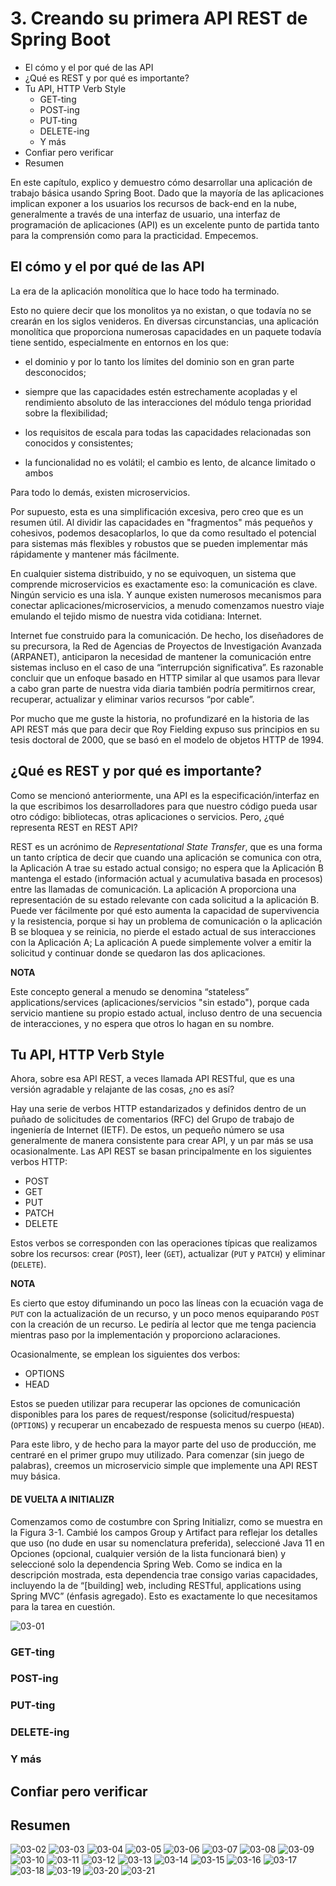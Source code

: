 # 3. Creando su primera API REST de Spring Boot

* El cómo y el por qué de las API
* ¿Qué es REST y por qué es importante?
* Tu API, HTTP Verb Style
   * GET-ting
   * POST-ing
   * PUT-ting
   * DELETE-ing
    * Y más
* Confiar pero verificar
* Resumen

En este capítulo, explico y demuestro cómo desarrollar una aplicación de trabajo básica usando Spring Boot. Dado que la mayoría de las aplicaciones implican exponer a los usuarios los recursos de back-end en la nube, generalmente a través de una interfaz de usuario, una interfaz de programación de aplicaciones (API) es un excelente punto de partida tanto para la comprensión como para la practicidad. Empecemos.

## El cómo y el por qué de las API

La era de la aplicación monolítica que lo hace todo ha terminado.

Esto no quiere decir que los monolitos ya no existan, o que todavía no se crearán en los siglos venideros. En diversas circunstancias, una aplicación monolítica que proporciona numerosas capacidades en un paquete todavía tiene sentido, especialmente en entornos en los que:

* el dominio y por lo tanto los límites del dominio son en gran parte desconocidos;

* siempre que las capacidades estén estrechamente acopladas y el rendimiento absoluto de las interacciones del módulo tenga prioridad sobre la flexibilidad;

* los requisitos de escala para todas las capacidades relacionadas son conocidos y consistentes;

* la funcionalidad no es volátil; el cambio es lento, de alcance limitado o ambos

Para todo lo demás, existen microservicios.

Por supuesto, esta es una simplificación excesiva, pero creo que es un resumen útil. Al dividir las capacidades en "fragmentos" más pequeños y cohesivos, podemos desacoplarlos, lo que da como resultado el potencial para sistemas más flexibles y robustos que se pueden implementar más rápidamente y mantener más fácilmente.

En cualquier sistema distribuido, y no se equivoquen, un sistema que comprende microservicios es exactamente eso: la comunicación es clave. Ningún servicio es una isla. Y aunque existen numerosos mecanismos para conectar aplicaciones/microservicios, a menudo comenzamos nuestro viaje emulando el tejido mismo de nuestra vida cotidiana: Internet.

Internet fue construido para la comunicación. De hecho, los diseñadores de su precursora, la Red de Agencias de Proyectos de Investigación Avanzada (ARPANET), anticiparon la necesidad de mantener la comunicación entre sistemas incluso en el caso de una “interrupción significativa”. Es razonable concluir que un enfoque basado en HTTP similar al que usamos para llevar a cabo gran parte de nuestra vida diaria también podría permitirnos crear, recuperar, actualizar y eliminar varios recursos “por cable”.

Por mucho que me guste la historia, no profundizaré en la historia de las API REST más que para decir que Roy Fielding expuso sus principios en su tesis doctoral de 2000, que se basó en el modelo de objetos HTTP de 1994.

## ¿Qué es REST y por qué es importante?

Como se mencionó anteriormente, una API es la especificación/interfaz en la que escribimos los desarrolladores para que nuestro código pueda usar otro código: bibliotecas, otras aplicaciones o servicios. Pero, ¿qué representa REST en REST API?

REST es un acrónimo de *Representational State Transfer*, que es una forma un tanto críptica de decir que cuando una aplicación se comunica con otra, la Aplicación A trae su estado actual consigo; no espera que la Aplicación B mantenga el estado (información actual y acumulativa basada en procesos) entre las llamadas de comunicación. La aplicación A proporciona una representación de su estado relevante con cada solicitud a la aplicación B. Puede ver fácilmente por qué esto aumenta la capacidad de supervivencia y la resistencia, porque si hay un problema de comunicación o la aplicación B se bloquea y se reinicia, no pierde el estado actual de sus interacciones con la Aplicación A; La aplicación A puede simplemente volver a emitir la solicitud y continuar donde se quedaron las dos aplicaciones.

**NOTA**

Este concepto general a menudo se denomina “stateless” applications/services (aplicaciones/servicios "sin estado"), porque cada servicio mantiene su propio estado actual, incluso dentro de una secuencia de interacciones, y no espera que otros lo hagan en su nombre.

## Tu API, HTTP Verb Style

Ahora, sobre esa API REST, a veces llamada API RESTful, que es una versión agradable y relajante de las cosas, ¿no es así?

Hay una serie de verbos HTTP estandarizados y definidos dentro de un puñado de solicitudes de comentarios (RFC) del Grupo de trabajo de ingeniería de Internet (IETF). De estos, un pequeño número se usa generalmente de manera consistente para crear API, y un par más se usa ocasionalmente. Las API REST se basan principalmente en los siguientes verbos HTTP:

* POST
* GET
* PUT
* PATCH
* DELETE

Estos verbos se corresponden con las operaciones típicas que realizamos sobre los recursos: crear (`POST`), leer (`GET`), actualizar (`PUT` y `PATCH`) y eliminar (`DELETE`).

**NOTA**

Es cierto que estoy difuminando un poco las líneas con la ecuación vaga de `PUT` con la actualización de un recurso, y un poco menos equiparando `POST` con la creación de un recurso. Le pediría al lector que me tenga paciencia mientras paso por la implementación y proporciono aclaraciones.

Ocasionalmente, se emplean los siguientes dos verbos:

* OPTIONS
* HEAD

Estos se pueden utilizar para recuperar las opciones de comunicación disponibles para los pares de request/response (solicitud/respuesta) (`OPTIONS`) y recuperar un encabezado de respuesta menos su cuerpo (`HEAD`).

Para este libro, y de hecho para la mayor parte del uso de producción, me centraré en el primer grupo muy utilizado. Para comenzar (sin juego de palabras), creemos un microservicio simple que implemente una API REST muy básica.

#### DE VUELTA A INITIALIZR

Comenzamos como de costumbre con Spring Initializr, como se muestra en la Figura 3-1. Cambié los campos Group y Artifact para reflejar los detalles que uso (no dude en usar su nomenclatura preferida), seleccioné Java 11 en Opciones (opcional, cualquier versión de la lista funcionará bien) y seleccioné solo la dependencia Spring Web. Como se indica en la descripción mostrada, esta dependencia trae consigo varias capacidades, incluyendo la de “[building] web, including RESTful, applications using Spring MVC” (énfasis agregado). Esto es exactamente lo que necesitamos para la tarea en cuestión.

![03-01](images/03-01.png)


### GET-ting
### POST-ing
### PUT-ting
### DELETE-ing
### Y más
## Confiar pero verificar
## Resumen

![03-02](images/03-02.png)
![03-03](images/03-03.png)
![03-04](images/03-04.png)
![03-05](images/03-05.png)
![03-06](images/03-06.png)
![03-07](images/03-07.png)
![03-08](images/03-08.png)
![03-09](images/03-09.png)
![03-10](images/03-10.png)
![03-11](images/03-11.png)
![03-12](images/03-12.png)
![03-13](images/03-13.png)
![03-14](images/03-14.png)
![03-15](images/03-15.png)
![03-16](images/03-16.png)
![03-17](images/03-17.png)
![03-18](images/03-18.png)
![03-19](images/03-19.png)
![03-20](images/03-20.png)
![03-21](images/03-21.png)

